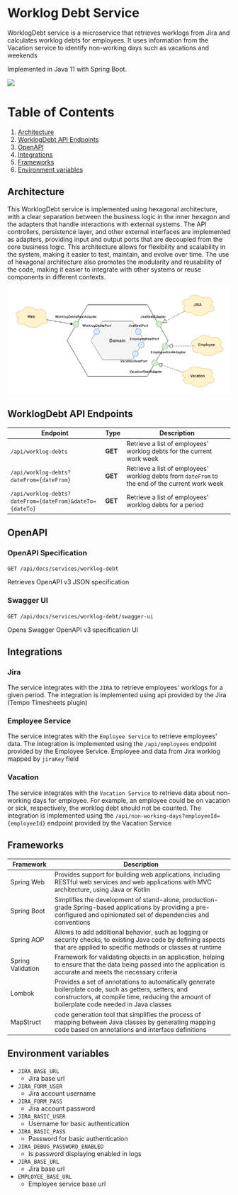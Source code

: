 # Worklog Debt Service

WorklogDebt service is a microservice that retrieves worklogs from Jira and calculates worklog debts for employees. 
It uses information from the Vacation service to identify non-working days such as vacations and weekends

Implemented in Java 11 with Spring Boot.

[<img src="https://img.shields.io/badge/springboot-2.7.8-green.svg?logo=springboot">](https://spring.io/projects/spring-boot#overview)

# Table of Contents

1. [Architecture](#architecture)
2. [WorklogDebt API Endpoints](#worklogdebt-api-endpoints)
3. [OpenAPI](#openapi)
4. [Integrations](#integrations)
5. [Frameworks](#frameworks)
6. [Environment variables](#environment-variables)

## Architecture

This WorklogDebt service is implemented using hexagonal architecture, with a clear separation between the business logic in
the inner hexagon and the adapters that handle interactions with external systems.
The API controllers, persistence layer, and other external interfaces are implemented as adapters, providing input and
output ports that are decoupled from the core business logic.
This architecture allows for flexibility and scalability in the system, making it easier to test, maintain, and evolve
over time. The use of hexagonal architecture also promotes the modularity and reusability of the code, making it easier
to integrate with other systems or reuse components in different contexts.

![WorklogDebt architecture](../../docs/images/worklog-debt-hexagon.png "WorklogDebt architecture")

## WorklogDebt API Endpoints

| Endpoint                                                 | Type    | Description                                                                                     |
|----------------------------------------------------------|---------|-------------------------------------------------------------------------------------------------|
| `/api/worklog-debts`                                     | **GET** | Retrieve a list of employees' worklog debts for the current work week                           |
| `/api/worklog-debts?dateFrom={dateFrom}`                 | **GET** | Retrieve a list of employees' worklog debts from `dateFrom` to the end of the current work week |
| `/api/worklog-debts?dateFrom={dateFrom}&dateTo={dateTo}` | **GET** | Retrieve a list of employees' worklog debts for a period                                        |


## OpenAPI

### OpenAPI Specification

`GET /api/docs/services/worklog-debt`

Retrieves OpenAPI v3 JSON specification


### Swagger UI

`GET /api/docs/services/worklog-debt/swagger-ui`

Opens Swagger OpenAPI v3 specification UI


## Integrations

### Jira

The service integrates with the `JIRA` to retrieve employees' worklogs for a given period.
The integration is implemented using api provided by the Jira (Tempo Timesheets plugin)

### Employee Service

The service integrates with the `Employee Service` to retrieve employees' data.
The integration is implemented using the `/api/employees` endpoint provided by the Employee Service.
Employee and data from Jira worklog mapped by `jiraKey` field

### Vacation

The service integrates with the `Vacation Service` to retrieve data about non-working days for employee.
For example, an employee could be on vacation or sick, respectively, the worklog debt should not be counted.
The integration is implemented using the `/api/non-working-days?employeeId={employeeId}` endpoint provided by the Vacation Service


## Frameworks

| Framework         | Description                                                                                                                                                                                           |
|-------------------|-------------------------------------------------------------------------------------------------------------------------------------------------------------------------------------------------------|
| Spring Web        | Provides support for building web applications, including RESTful web services and web applications with MVC architecture, using Java or Kotlin                                                       |
| Spring Boot       | Simplifies the development of stand-alone, production-grade Spring-based applications by providing a pre-configured and opinionated set of dependencies and conventions                               |
| Spring AOP        | Allows to add additional behavior, such as logging or security checks, to existing Java code by defining aspects that are applied to specific methods or classes at runtime                           |
| Spring Validation | Framework for validating objects in an application, helping to ensure that the data being passed into the application is accurate and meets the necessary criteria                                    |
| Lombok            | Provides a set of annotations to automatically generate boilerplate code, such as getters, setters, and constructors, at compile time, reducing the amount of boilerplate code needed in Java classes |
| MapStruct         | code generation tool that simplifies the process of mapping between Java classes by generating mapping code based on annotations and interface definitions                                            |


## Environment variables

- `JIRA_BASE_URL`
  - Jira base url
- `JIRA_FORM_USER` 
  - Jira account username
- `JIRA_FORM_PASS`
  - Jira account password
- `JIRA_BASIC_USER`
  - Username for basic authentication
- `JIRA_BASIC_PASS` 
  - Password for basic authentication
- `JIRA_DEBUG_PASSWORD_ENABLED`
    - Is password displaying enabled in logs
- `JIRA_BASE_URL`
    - Jira base url
- `EMPLOYEE_BASE_URL`
    - Employee service base url
